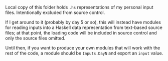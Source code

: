 Local copy of this folder holds `.hs` representations of my personal input
files. Intentionally excluded from source control.

If I get around to it (probably by day 5 or so), this will instead have modules
for reading inputs into a Haskell data representation from text-based source
files; at that point, the loading code will be included in source control and
only the source files omitted.

Until then, if you want to produce your own modules that will work with the
rest of the code, a module should be `Inputs.DayN` and export an `input` value.